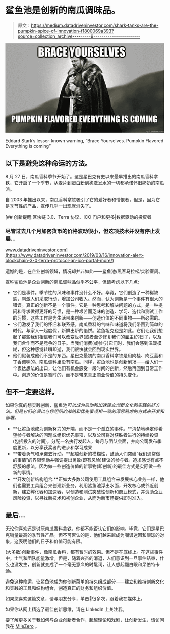 # 鲨鱼池是创新的南瓜调味品。

> 原文：<https://medium.datadriveninvestor.com/shark-tanks-are-the-pumpkin-spice-of-innovation-f1800069a393?source=collection_archive---------9----------------------->

![](img/0929cc9da5c00810ef1d3d35f68d9a79.png)

Eddard Stark’s lesser-known warning, “Brace Yourselves. Pumpkin Flavored Everything is coming”

## 以下是避免这种命运的方法。

8 月 27 日，南瓜香料季节开始了。这是星巴克有史以来最早推出的南瓜香料拿铁，它开启了一个季节，从麦片到[蛋白粉](https://store.draxe.com/products/bone-broth-protein-pumpkin-spice?variant=12824369987654&gclid=EAIaIQobChMI7rfAsJP_5AIVOP7jBx1VVAGpEAQYASABEgIXy_D_BwE)到[狗洗发水](https://www.espree.com/store/pc/Pumpkin-Spice-Shampoo-4p185.htm)的一切都承诺怀旧奶奶的南瓜派。

自 2003 年推出以来，南瓜香料拿铁吸引了它的爱好者和憎恨者，但是，因为它是季节性的产品，宣传几乎一出现就消失了。

[](https://www.datadriveninvestor.com/2019/03/16/innovation-alert-blockchain-3-0-terra-protocol-an-ico-portal-more/) [## 创新提醒:区块链 3.0、Terra 协议、ICO 门户和更多|数据驱动的投资者

### 尽管过去几个月加密货币的价格波动很小，但这项技术并没有停止发展…

www.datadriveninvestor.com](https://www.datadriveninvestor.com/2019/03/16/innovation-alert-blockchain-3-0-terra-protocol-an-ico-portal-more/) 

遗憾的是，在企业创新领域，情况却并非如此——鲨鱼池/黑客马拉松/实验室周。

宣称鲨鱼池是企业创新的南瓜调味品似乎不公平，但请考虑以下几点:

*   它们是事件。季节性的风味和事件没什么不好。毕竟，它们创造了一种稀缺感，刺激人们采取行动，增加公司收入。然而，认为创新是一个事件有很大的错误。真正的创新不是一个事件。它是一种思考和解决问题的方式，是一种提问和寻求做得更好的习惯，是一种艰苦而乏味的创造、学习、迭代和测试工作的习惯，这些工作是为生活带来创新——创造价值的不同事物——所必需的。
*   它们激发了我们的怀旧和联系感。南瓜香料的气味和味道将我们带回到简单的时代，与家人一起度假，新鲜出炉的馅饼。鲨鱼坦克也是如此。它们让我们想起了那些我们相信我们可以改变世界(或者至少修复我们的雇主)的日子，以及我们合作而不是竞争的日子。当我们消费(或参与)它们时，我们会感到温暖模糊，但这种感觉转瞬即逝，我们很快就会回到现实世界。
*   他们假装成他们不是的东西。星巴克最初的南瓜香料拿铁是用肉桂、肉豆蔻和丁香调味的。南瓜调料里没有南瓜。同样，鲨鱼池也是创新剧场——给人们一个表达想法的出口，让他们有机会感受一段时间的创新，然后再回到日常工作中。创造的价值是暂时的，而不是带来真正商业价值的持久变化。

## 但不一定要这样。

如果你真的想实践创新，鲨鱼池*可以成为启动和加速建立创新文化和实践的好方法。但是它们必须以与您组织的战略和优先事项相一致的深思熟虑的方式来开发和部署。*

*   **让鲨鱼池成为创新努力的开端，而不是一个孤立的事件。**清楚地确定你希望参与者解决的问题或组织优先事项，以及公司将对获胜者进行的持续投资(包括投入的时间)。分配一名执行发起人，每月与团队会面，并向公司发布季度更新，以分享获奖者的进步和学习成果
*   **带着勇气和承诺去行动。**超越创新的模糊性，鼓励人们突破“我们通常做的事情”的界限奖励并强调提出勇敢(即有风险)建议的参与者。追求感觉有点不舒服的想法，因为做一些创造价值的新事物(即创新)的最佳方式是实际做一些新的事情。
*   **开发创新结构组合:**正如大多数公司使用工具组合来发展核心业务一样，他们也需要工具组合来创建新业务。利用鲨鱼池浮出水面，开发核心或邻近创新，建立孵化器和加速器，以创造和测试突破性创新和商业模式，并资助企业风险投资，以寻找新技术和初创企业，从而为新市场提供即时准入。

## 最后…

无论你喜欢还是讨厌南瓜香料拿铁，你都不能否认它们的影响。毕竟，它们是星巴克销量最高的季节性产品。但不可否认的是，他们越来越成为嘲讽迷因和眼球的对象，这表明他们的日子和价值可能有限。

(大多数)创新事件，像南瓜香料，都有暂时的效果。但不是在底线上。在这些事件中，士气和团队能量激增。但是，随着兴奋的消退，人们意识到一旦事件结束，什么也没发生，创新就变成了一个毫无意义的时髦词，让人想起翻白眼和呆伯特卡通。

避免这种命运，让鲨鱼池成为你创新菜单的持久组成部分——建立和维持创新文化和实践的工具和结构组合，创造真正的财务和组织价值。

如果您喜欢这篇文章，请与朋友分享，单击👏很多次，跟着我在媒体上。

如果你从网上精选了最佳创新思维，请在 LinkedIn 上关注我。

要了解更多关于我如何与企业创新者合作，超越理论和戏剧，让创新发生，请访问我在 [MileZero](http://www.milezero.io/) 。